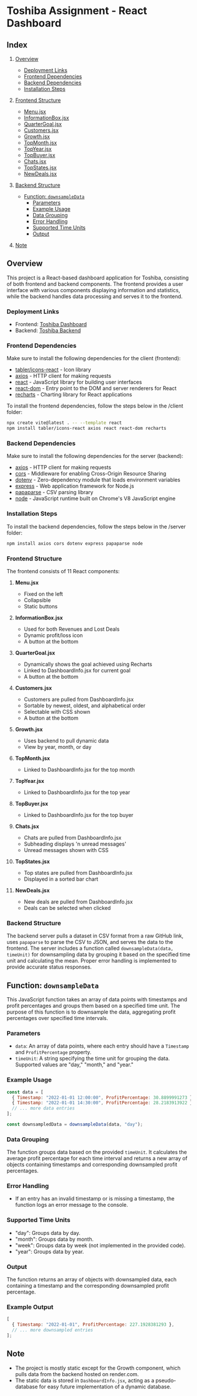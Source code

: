 # Toshiba Assignment - React Dashboard

## Index

1. [Overview](#overview)

   - [Deployment Links](#deployment-links)
   - [Frontend Dependencies](#frontend-dependencies)
   - [Backend Dependencies](#backend-dependencies)
   - [Installation Steps](#installation-steps)

2. [Frontend Structure](#frontend-structure)

   - [Menu.jsx](#menujsx)
   - [InformationBox.jsx](#informationboxjsx)
   - [QuarterGoal.jsx](#quartergoaljsx)
   - [Customers.jsx](#customersjsx)
   - [Growth.jsx](#growthjsx)
   - [TopMonth.jsx](#topmonthjsx)
   - [TopYear.jsx](#topyearjsx)
   - [TopBuyer.jsx](#topbuyerjsx)
   - [Chats.jsx](#chatsjsx)
   - [TopStates.jsx](#topstatesjsx)
   - [NewDeals.jsx](#newdealsjsx)

3. [Backend Structure](#backend-structure)

   - [Function: `downsampleData`](#function-downsampledata)
     - [Parameters](#parameters)
     - [Example Usage](#example-usage)
     - [Data Grouping](#data-grouping)
     - [Error Handling](#error-handling)
     - [Supported Time Units](#supported-time-units)
     - [Output](#output)

4. [Note](#note)

## Overview

This project is a React-based dashboard application for Toshiba, consisting of both frontend and backend components. The frontend provides a user interface with various components displaying information and statistics, while the backend handles data processing and serves it to the frontend.

### Deployment Links

- Frontend: [Toshiba Dashboard](https://toshiba-project.vercel.app/)
- Backend: [Toshiba Backend](https://toshiba-project-backend.onrender.com/)

### Frontend Dependencies

Make sure to install the following dependencies for the client (frontend):

- [tabler/icons-react](https://github.com/tabler/tabler-icons) - Icon library
- [axios](https://axios-http.com/) - HTTP client for making requests
- [react](https://reactjs.org/) - JavaScript library for building user interfaces
- [react-dom](https://reactjs.org/docs/react-dom.html) - Entry point to the DOM and server renderers for React
- [recharts](https://recharts.org/) - Charting library for React applications

To install the frontend dependencies, follow the steps below in the /client folder:

```bash
npx create vite@latest . -- --template react
npm install tabler/icons-react axios react react-dom recharts
```

### Backend Dependencies

Make sure to install the following dependencies for the server (backend):

- [axios](https://axios-http.com/) - HTTP client for making requests
- [cors](https://expressjs.com/en/resources/middleware/cors.html) - Middleware for enabling Cross-Origin Resource Sharing
- [dotenv](https://www.npmjs.com/package/dotenv) - Zero-dependency module that loads environment variables
- [express](https://expressjs.com/) - Web application framework for Node.js
- [papaparse](https://www.papaparse.com/) - CSV parsing library
- [node](https://nodejs.org/) - JavaScript runtime built on Chrome's V8 JavaScript engine

### Installation Steps

To install the backend dependencies, follow the steps below in the /server folder:

```bash
npm install axios cors dotenv express papaparse node
```

### Frontend Structure

The frontend consists of 11 React components:

1. **Menu.jsx**

   - Fixed on the left
   - Collapsible
   - Static buttons

2. **InformationBox.jsx**

   - Used for both Revenues and Lost Deals
   - Dynamic profit/loss icon
   - A button at the bottom

3. **QuarterGoal.jsx**

   - Dynamically shows the goal achieved using Recharts
   - Linked to DashboardInfo.jsx for current goal
   - A button at the bottom

4. **Customers.jsx**

   - Customers are pulled from DashboardInfo.jsx
   - Sortable by newest, oldest, and alphabetical order
   - Selectable with CSS shown
   - A button at the bottom

5. **Growth.jsx**

   - Uses backend to pull dynamic data
   - View by year, month, or day

6. **TopMonth.jsx**

   - Linked to DashboardInfo.jsx for the top month

7. **TopYear.jsx**

   - Linked to DashboardInfo.jsx for the top year

8. **TopBuyer.jsx**

   - Linked to DashboardInfo.jsx for the top buyer

9. **Chats.jsx**

   - Chats are pulled from DashboardInfo.jsx
   - Subheading displays 'n unread messages'
   - Unread messages shown with CSS

10. **TopStates.jsx**

    - Top states are pulled from DashboardInfo.jsx
    - Displayed in a sorted bar chart

11. **NewDeals.jsx**
    - New deals are pulled from DashboardInfo.jsx
    - Deals can be selected when clicked

### Backend Structure

The backend server pulls a dataset in CSV format from a raw GitHub link, uses `papaparse` to parse the CSV to JSON, and serves the data to the frontend. The server includes a function called `downsampleData(data, timeUnit)` for downsampling data by grouping it based on the specified time unit and calculating the mean. Proper error handling is implemented to provide accurate status responses.

## Function: `downsampleData`

This JavaScript function takes an array of data points with timestamps and profit percentages and groups them based on a specified time unit. The purpose of this function is to downsample the data, aggregating profit percentages over specified time intervals.

### Parameters

- `data`: An array of data points, where each entry should have a `Timestamp` and `ProfitPercentage` property.
- `timeUnit`: A string specifying the time unit for grouping the data. Supported values are "day," "month," and "year."

### Example Usage

```javascript
const data = [
  { Timestamp: "2022-01-01 12:00:00", ProfitPercentage: 30.8899991273 },
  { Timestamp: "2022-01-01 14:30:00", ProfitPercentage: 28.2183913922 },
  // ... more data entries
];

const downsampledData = downsampleData(data, "day");
```

### Data Grouping

The function groups data based on the provided `timeUnit`. It calculates the average profit percentage for each time interval and returns a new array of objects containing timestamps and corresponding downsampled profit percentages.

### Error Handling

- If an entry has an invalid timestamp or is missing a timestamp, the function logs an error message to the console.

### Supported Time Units

- "day": Groups data by day.
- "month": Groups data by month.
- "week": Groups data by week (not implemented in the provided code).
- "year": Groups data by year.

### Output

The function returns an array of objects with downsampled data, each containing a timestamp and the corresponding downsampled profit percentage.

### Example Output

```javascript
[
  { Timestamp: "2022-01-01", ProfitPercentage: 227.1928381293 },
  // ... more downsampled entries
];
```

## Note

- The project is mostly static except for the Growth component, which pulls data from the backend hosted on render.com.
- The static data is stored in `DashboardInfo.jsx`, acting as a pseudo-database for easy future implementation of a dynamic database.
